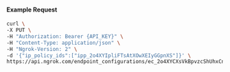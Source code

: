 <!-- Code generated for API Clients. DO NOT EDIT. -->

#### Example Request

```bash
curl \
-X PUT \
-H "Authorization: Bearer {API_KEY}" \
-H "Content-Type: application/json" \
-H "Ngrok-Version: 2" \
-d '{"ip_policy_ids":["ipp_2o4XYIpliFTsAtXOwXEIyGGpnXS"]}' \
https://api.ngrok.com/endpoint_configurations/ec_2o4XYCXsVkBpvzcShUhxCn3uMl7/ip_policy
```

